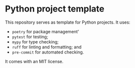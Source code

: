 # Python project template

This repository serves as template for Python projects. It uses:
- `poetry` for package management'
- `pytest` for testing;
- `mypy` for type checking;
- `ruff` for linting and formatting; and
- `pre-commit` for automated checking.

It comes with an MIT license.
